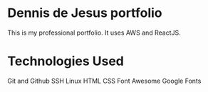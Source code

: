 # Dennis de Jesus portfolio

This is my professional portfolio. It uses AWS and ReactJS.

# Technologies Used

Git and Github
SSH
Linux
HTML
CSS
Font Awesome
Google Fonts
